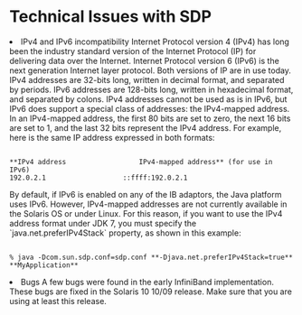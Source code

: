 
# Technical Issues with SDP

<li>IPv4 and IPv6 incompatibility
Internet Protocol version 4 (IPv4) has long been the industry standard version of the Internet Protocol (IP) for delivering data over the Internet. Internet Protocol version 6 (IPv6) is the next generation Internet layer protocol. Both versions of IP are in use today.
IPv4 addresses are 32-bits long, written in decimal format, and separated by periods. IPv6 addresses are 128-bits long, written in hexadecimal format, and separated by colons. IPv4 addresses cannot be used as is in IPv6, but IPv6 does support a special class of addresses: the IPv4-mapped address. In an IPv4-mapped address, the first 80 bits are set to zero, the next 16 bits are set to 1, and the last 32 bits represent the IPv4 address.
For example, here is the same IP address expressed in both formats:
<pre><code>
**IPv4 address                  IPv4-mapped address** (for use in IPv6)
192.0.2.1                   ::ffff:192.0.2.1
</code></pre>
By default, if IPv6 is enabled on any of the IB adaptors, the Java platform uses IPv6. However, IPv4-mapped addresses are not currently available in the Solaris OS or under Linux. For this reason, if you want to use the IPv4 address format under JDK 7, you must specify the `java.net.preferIPv4Stack` property, as shown in this example:
<pre><code>
% java -Dcom.sun.sdp.conf=sdp.conf **-Djava.net.preferIPv4Stack=true**  **MyApplication**
</code></pre>
</li>
<li>Bugs
A few bugs were found in the early InfiniBand implementation. These bugs are fixed in the Solaris 10 10/09 release. Make sure that you are using at least this release.
</li>
